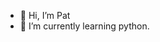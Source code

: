 - 👋 Hi, I’m Pat
- 🌱 I’m currently learning python.

<!---
patricii10/patricii10 is a ✨ special ✨ repository because its `README.md` (this file) appears on your GitHub profile.
You can click the Preview link to take a look at your changes.
--->
